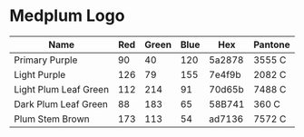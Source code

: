 # Medplum Logo

| Name                   | Red | Green | Blue |   Hex   | Pantone |
| ---------------------- | --- | ----- | ---- | ------- | ------- |
| Primary Purple         |  90 |   40  |  120 |  5a2878 |  3555 C |
| Light Purple           | 126 |   79  |  155 |  7e4f9b |  2082 C |
| Light Plum Leaf Green  | 112 |  214  |   91 |  70d65b |  7488 C |
| Dark Plum Leaf Green   |  88 |  183  |   65 |  58B741 |   360 C |
| Plum Stem Brown        | 173 |  113  |   54 |  ad7136 |  7572 C |
